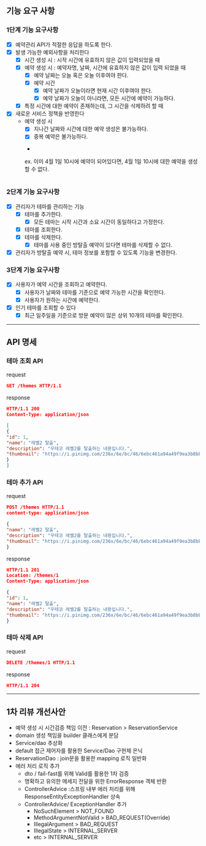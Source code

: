## 기능 요구 사항

### 1단계 기능 요구사항

- [x] 예약관리 API가 적절한 응답을 하도록 한다.
- [x] 발생 가능한 예외사항을 처리한다
    - [x] 시간 생성 시 : 시작 시간에 유효하지 않은 값이 입력되었을 때
    - [x] 예약 생성 시 : 예약자명, 날짜, 시간에 유효하지 않은 값이 입력 되었을 때
        - [x] 예약 날짜는 오늘 혹은 오늘 이후여야 한다.
        - [x] 예약 시간
            - [x] 예약 날짜가 오늘이라면 현재 시간 이후여야 한다.
            - [x] 예약 날짜가 오늘이 아니라면, 모든 시간에 예약이 가능하다.
    - [x] 특정 시간에 대한 예약이 존재하는데, 그 시간을 삭제하려 할 때

- [x] 새로운 서비스 정책을 반영한다
    - 예약 생성 시
        - [x] 지나간 날짜와 시간에 대한 예약 생성은 불가능하다.
        - [x] 중복 예약은 불가능하다.
        - ```
      ex. 이미 4월 1일 10시에 예약이 되어있다면, 4월 1일 10시에 대한 예약을 생성할 수 없다.
      ```

### 2단계 기능 요구사항

- [x] 관리자가 테마를 관리하는 기능
    - [x] 테마를 추가한다.
        - [x] 모든 테마는 시작 시간과 소요 시간이 동일하다고 가정한다.
    - [x] 테마를 조회한다.
    - [x] 테마를 삭제한다.
        - [x] 테마를 사용 중인 방탈출 예약이 있다면 테마를 삭제할 수 없다.
- [x] 관리자가 방탈출 예약 시, 테마 정보를 포함할 수 있도록 기능을 변경한다.

### 3단계 기능 요구사항

- [x] 사용자가 예약 시간을 조회하고 예약한다.
    - [x] 사용자가 날짜와 테마를 기준으로 예약 가능한 시간을 확인한다.
    - [x] 사용자가 원하는 시간에 예약한다.

- [x] 인기 테마를 조회할 수 있다
    - [x]  최근 일주일을 기준으로 방문 예약이 많은 상위 10개의 테마를 확인한다.

---

## API 명세

### 테마 조회 API

request

```json
GET /themes HTTP/1.1
```

response

```json
HTTP/1.1 200
Content-Type: application/json

[
{
"id": 1,
"name": "레벨2 탈출",
"description": "우테코 레벨2를 탈출하는 내용입니다.",
"thumbnail": "https://i.pinimg.com/236x/6e/bc/46/6ebc461a94a49f9ea3b8bbe2204145d4.jpg"
}
]
```

### 테마 추가 API

request

```json
POST /themes HTTP/1.1
content-type: application/json

{
"name": "레벨2 탈출",
"description": "우테코 레벨2를 탈출하는 내용입니다.",
"thumbnail": "https://i.pinimg.com/236x/6e/bc/46/6ebc461a94a49f9ea3b8bbe2204145d4.jpg"
}
```

response

```json
HTTP/1.1 201
Location: /themes/1
Content-Type: application/json

{
"id": 1,
"name": "레벨2 탈출",
"description": "우테코 레벨2를 탈출하는 내용입니다.",
"thumbnail": "https://i.pinimg.com/236x/6e/bc/46/6ebc461a94a49f9ea3b8bbe2204145d4.jpg"
}
```

### 테마 삭제 API

request

```json
DELETE /themes/1 HTTP/1.1
```

response

```json
HTTP/1.1 204
```

---

## 1차 리뷰 개선사안

- 예약 생성 시 시간검증 책임 이전 : Reservation > ReservationService
- domain 생성 책임을 builder 클래스에게 분담
- Service/dao 추상화
- default 접근 제어자를 활용한 Service/Dao 구현체 은닉
- ReservationDao : join문을 활용한 mapping 로직 일반화
- 에러 처리 로직 추가
    - dto / fail-fast를 위해 Valid를 활용한 1차 검증
    - 명확하고 유의한 메세지 전달을 위한 ErrorResponse 객체 반환
    - ControllerAdvice :스프링 내부 에러 처리를 위해 ResponseEntityExceptionHandler 상속
    - ControllerAdvice/ ExceptionHandler 추가
        - NoSuchElement > NOT_FOUND
        - MethodArgumentNotValid > BAD_REQUEST(Override)
        - IllegalArgument > BAD_REQUEST
        - IllegalState > INTERNAL_SERVER
        - etc > INTERNAL_SERVER
